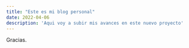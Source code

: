 ```yaml
---
title: "Este es mi blog personal"
date: 2022-04-06
description: 'Aqui voy a subir mis avances en este nuevo proyecto'
---
```


Gracias.
